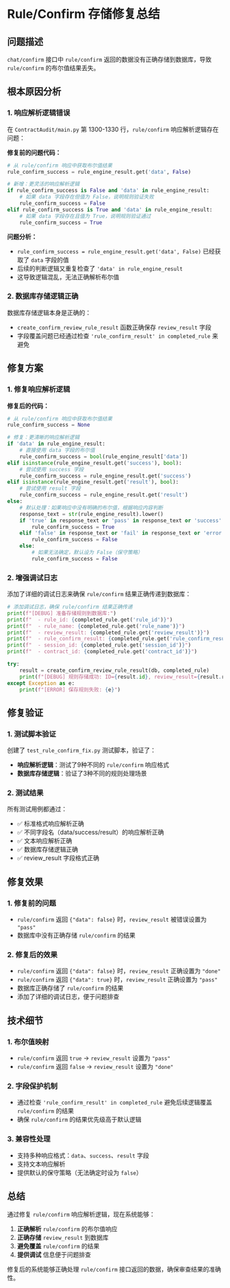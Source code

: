 # Rule/Confirm 存储修复总结

## 问题描述

`chat/confirm` 接口中 `rule/confirm` 返回的数据没有正确存储到数据库，导致 `rule/confirm` 的布尔值结果丢失。

## 根本原因分析

### 1. **响应解析逻辑错误**

在 `ContractAudit/main.py` 第 1300-1330 行，`rule/confirm` 响应解析逻辑存在问题：

**修复前的问题代码：**
```python
# 从 rule/confirm 响应中获取布尔值结果
rule_confirm_success = rule_engine_result.get('data', False)

# 新增：更灵活的响应解析逻辑
if rule_confirm_success is False and 'data' in rule_engine_result:
    # 如果 data 字段存在但值为 False，说明规则验证失败
    rule_confirm_success = False
elif rule_confirm_success is True and 'data' in rule_engine_result:
    # 如果 data 字段存在且值为 True，说明规则验证通过
    rule_confirm_success = True
```

**问题分析：**
- `rule_confirm_success = rule_engine_result.get('data', False)` 已经获取了 `data` 字段的值
- 后续的判断逻辑又重复检查了 `'data' in rule_engine_result`
- 这导致逻辑混乱，无法正确解析布尔值

### 2. **数据库存储逻辑正确**

数据库存储逻辑本身是正确的：
- `create_confirm_review_rule_result` 函数正确保存 `review_result` 字段
- 字段覆盖问题已经通过检查 `'rule_confirm_result' in completed_rule` 来避免

## 修复方案

### 1. **修复响应解析逻辑**

**修复后的代码：**
```python
# 从 rule/confirm 响应中获取布尔值结果
rule_confirm_success = None

# 修复：更清晰的响应解析逻辑
if 'data' in rule_engine_result:
    # 直接使用 data 字段的布尔值
    rule_confirm_success = bool(rule_engine_result['data'])
elif isinstance(rule_engine_result.get('success'), bool):
    # 尝试使用 success 字段
    rule_confirm_success = rule_engine_result.get('success')
elif isinstance(rule_engine_result.get('result'), bool):
    # 尝试使用 result 字段
    rule_confirm_success = rule_engine_result.get('result')
else:
    # 默认处理：如果响应中没有明确的布尔值，根据响应内容判断
    response_text = str(rule_engine_result).lower()
    if 'true' in response_text or 'pass' in response_text or 'success' in response_text:
        rule_confirm_success = True
    elif 'false' in response_text or 'fail' in response_text or 'error' in response_text:
        rule_confirm_success = False
    else:
        # 如果无法确定，默认设为 False（保守策略）
        rule_confirm_success = False
```

### 2. **增强调试日志**

添加了详细的调试日志来确保 `rule/confirm` 结果正确传递到数据库：

```python
# 添加调试日志，确保 rule/confirm 结果正确传递
print(f"[DEBUG] 准备存储规则到数据库:")
print(f"  - rule_id: {completed_rule.get('rule_id')}")
print(f"  - rule_name: {completed_rule.get('rule_name')}")
print(f"  - review_result: {completed_rule.get('review_result')}")
print(f"  - rule_confirm_result: {completed_rule.get('rule_confirm_result', 'N/A')}")
print(f"  - session_id: {completed_rule.get('session_id')}")
print(f"  - contract_id: {completed_rule.get('contract_id')}")

try:
    result = create_confirm_review_rule_result(db, completed_rule)
    print(f"[DEBUG] 规则存储成功: ID={result.id}, review_result={result.review_result}")
except Exception as e:
    print(f"[ERROR] 保存规则失败: {e}")
```

## 修复验证

### 1. **测试脚本验证**

创建了 `test_rule_confirm_fix.py` 测试脚本，验证了：

- **响应解析逻辑**：测试了9种不同的 `rule/confirm` 响应格式
- **数据库存储逻辑**：验证了3种不同的规则处理场景

### 2. **测试结果**

所有测试用例都通过：
- ✅ 标准格式响应解析正确
- ✅ 不同字段名（data/success/result）的响应解析正确
- ✅ 文本响应解析正确
- ✅ 数据库存储逻辑正确
- ✅ review_result 字段格式正确

## 修复效果

### 1. **修复前的问题**
- `rule/confirm` 返回 `{"data": false}` 时，`review_result` 被错误设置为 `"pass"`
- 数据库中没有正确存储 `rule/confirm` 的结果

### 2. **修复后的效果**
- `rule/confirm` 返回 `{"data": false}` 时，`review_result` 正确设置为 `"done"`
- `rule/confirm` 返回 `{"data": true}` 时，`review_result` 正确设置为 `"pass"`
- 数据库正确存储了 `rule/confirm` 的结果
- 添加了详细的调试日志，便于问题排查

## 技术细节

### 1. **布尔值映射**
- `rule/confirm` 返回 `true` → `review_result` 设置为 `"pass"`
- `rule/confirm` 返回 `false` → `review_result` 设置为 `"done"`

### 2. **字段保护机制**
- 通过检查 `'rule_confirm_result' in completed_rule` 避免后续逻辑覆盖 `rule/confirm` 的结果
- 确保 `rule/confirm` 的结果优先级高于默认逻辑

### 3. **兼容性处理**
- 支持多种响应格式：`data`、`success`、`result` 字段
- 支持文本响应解析
- 提供默认的保守策略（无法确定时设为 `false`）

## 总结

通过修复 `rule/confirm` 响应解析逻辑，现在系统能够：

1. **正确解析** `rule/confirm` 的布尔值响应
2. **正确存储** `review_result` 到数据库
3. **避免覆盖** `rule/confirm` 的结果
4. **提供调试** 信息便于问题排查

修复后的系统能够正确处理 `rule/confirm` 接口返回的数据，确保审查结果的准确性。 